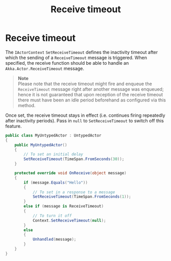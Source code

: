 ﻿---
title: Receive timeout
---
# Receive timeout
The `IActorContext` `SetReceiveTimeout` defines the inactivity timeout after which the sending of a `ReceiveTimeout` message is triggered. When specified, the receive function should be able to handle an `Akka.Actor.ReceiveTimeout` message.

> **Note**<br/>
Please note that the receive timeout might fire and enqueue the `ReceiveTimeout` message right after another message was enqueued; hence it is not guaranteed that upon reception of the receive timeout there must have been an idle period beforehand as configured via this method.

Once set, the receive timeout stays in effect (i.e. continues firing repeatedly after inactivity periods). Pass in `null` to `SetReceiveTimeout` to switch off this feature.

```csharp
public class MyUntypedActor : UntypedActor
{
    public MyUntypedActor()
    {
        // To set an initial delay
        SetReceiveTimeout(TimeSpan.FromSeconds(30));
    }

    protected override void OnReceive(object message)
    {
        if (message.Equals("Hello"))
        {
            // To set in a response to a message
            SetReceiveTimeout(TimeSpan.FromSeconds(1));
        }
        else if (message is ReceiveTimeout)
        {
            // To turn it off
            Context.SetReceiveTimeout(null);
        }
        else
        {
            Unhandled(message);
        }
    }
}
```